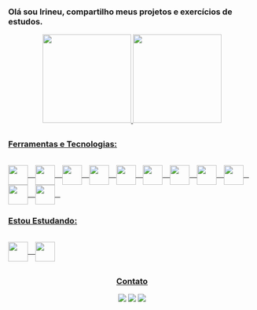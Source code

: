 ### Olá sou Irineu, compartilho meus projetos e exercícios de estudos.  

<div align="center">
  <a href="https://github.com/IrineuAlmeidaJr">
  <img height="180em" src="https://github-readme-stats.vercel.app/api?username=irineualmeidajr&show_icons=true&theme=tokyonight&include_all_commits=true&count_private=true"/>
  <img height="180em" src="https://github-readme-stats.vercel.app/api/top-langs/?username=irineualmeidajr&layout=compact&langs_count=7&theme=tokyonight"/>

</div>

 ##  
  ### Ferramentas e Tecnologias:
<div style="display: inline_block"><br>
  <img align="center" width="40" height="40" src="https://cdn.jsdelivr.net/gh/devicons/devicon/icons/javascript/javascript-original.svg"/>
  &ensp; 
  <img align="center" width="40" height="40" src="https://cdn.jsdelivr.net/gh/devicons/devicon/icons/python/python-original.svg" />
  &ensp; 
  <img align="center" width="40" height="40" src="https://cdn.jsdelivr.net/gh/devicons/devicon/icons/csharp/csharp-original.svg" />  
  &ensp;
  <img align="center" width="40" height="40" src="https://cdn.jsdelivr.net/gh/devicons/devicon/icons/java/java-original.svg" />  
  &ensp;  
  <img align="center" width="40" height="40" src="https://cdn.jsdelivr.net/gh/devicons/devicon/icons/react/react-original-wordmark.svg" /> 
  &ensp;
  <img align="center" width="40" height="40" src="https://cdn.jsdelivr.net/gh/devicons/devicon/icons/html5/html5-original.svg" />
  &ensp;
  <img align="center" width="40" height="40" src="https://cdn.jsdelivr.net/gh/devicons/devicon/icons/css3/css3-original.svg" />
  &ensp;
  <img align="center" width="40" height="40" src="https://cdn.jsdelivr.net/gh/devicons/devicon/icons/bootstrap/bootstrap-original.svg"/>
  &ensp;  
  <img align="center" width="40" height="40" src="https://cdn.jsdelivr.net/gh/devicons/devicon/icons/tailwindcss/tailwindcss-plain.svg" />
  &ensp;          
  <img align="center" width="40" height="40" src="https://cdn.jsdelivr.net/gh/devicons/devicon/icons/mysql/mysql-original.svg" />
  &ensp;  
  <img align="center" width="40" height="40" src="https://cdn.jsdelivr.net/gh/devicons/devicon/icons/postgresql/postgresql-plain.svg" />
   &ensp;      
</div> 
  
  ### Estou Estudando:
<div style="display: inline_block"><br>   
  <img align="center" width="40" height="40" src="https://toppng.com/public/uploads/thumbnail/react-native-svg-transformer-allows-you-import-svg-aperture-science-innovators-logo-11562851994bz4gmmu3qd.png"/>
  &ensp; 
   <img align="center" width="40" height="40" src="https://cdn.jsdelivr.net/gh/devicons/devicon/icons/typescript/typescript-original.svg" />
          
</div>
<div align="center"> 
   
##
  ### Contato
  
  <a href="https://www.instagram.com/irineualmeidajr/" target="_blank"><img src="https://img.shields.io/badge/-Instagram-%23E4405F?style=for-the-badge&logo=instagram&logoColor=white" target="_blank"></a>
  <a href = "mailto:irineu.almeida.jr@hotmail.com"><img src="https://img.shields.io/badge/Microsoft_Outlook-0078D4?style=for-the-badge&logo=microsoft-outlook&logoColor=white" target="_blank"></a>
  <a href="https://www.linkedin.com/in/irineu-almeida-junior-1b2ba086/" target="_blank"><img src="https://img.shields.io/badge/-LinkedIn-%230077B5?style=for-the-badge&logo=linkedin&logoColor=white" target="_blank"></a> 

</div>
